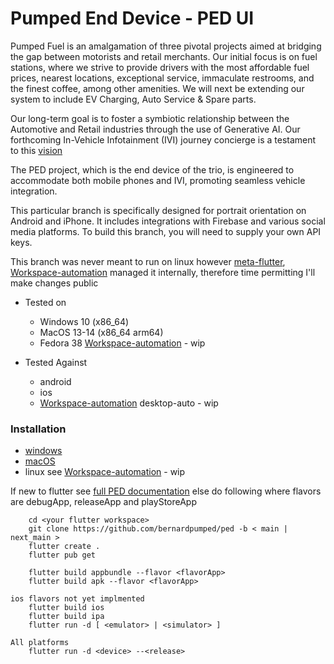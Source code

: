 # Pumped End Device - PED UI

Pumped Fuel is an amalgamation of three pivotal projects aimed at bridging the gap between motorists and retail merchants. Our initial focus is on fuel stations,
where we strive to provide drivers with the most affordable fuel prices, nearest locations, exceptional service, immaculate restrooms, and the finest coffee,
among other amenities. We will next be extending our system to include EV Charging, Auto Service & Spare parts.

Our long-term goal is to foster a symbiotic relationship between the Automotive and Retail industries through the use of Generative AI.
Our forthcoming In-Vehicle Infotainment (IVI) journey concierge is a testament to this [vision](https://ped-recordings.s3.ap-southeast-2.amazonaws.com/AIRetailConciergeVideo-02.mp4)

The PED project, which is the end device of the trio, is engineered to accommodate both mobile phones and IVI, promoting seamless vehicle integration. 
 
This particular branch is specifically designed for portrait orientation on Android and iPhone. It includes integrations with Firebase and various social media platforms.
To build this branch, you will need to supply your own API keys. 

This branch was never meant to run on linux however [meta-flutter](https://github.com/meta-flutter/meta-flutter), [Workspace-automation](https://github.com/meta-flutter/workspace-automation)
managed it internally, therefore time permitting I'll make changes public 


- Tested on
  - Windows 10 (x86_64)
  - MacOS 13-14 (x86_64 arm64)
  - Fedora 38 [Workspace-automation](https://github.com/meta-flutter/workspace-automation) - wip
    
- Tested Against
  - android
  - ios
  - [Workspace-automation](https://github.com/meta-flutter/workspace-automation) desktop-auto - wip

### Installation

 - [windows](https://docs.flutter.dev/get-started/install/windows)
 - [macOS](https://docs.flutter.dev/get-started/install/macos) 
 - linux see [Workspace-automation](https://github.com/meta-flutter/workspace-automation) - wip


If new to flutter see [full PED documentation](https://github.com/bernardpumped/ped/blob/main/documentation/FULL-README.md) else do following 
where flavors are debugApp, releaseApp and playStoreApp 

```
    cd <your flutter workspace>
    git clone https://github.com/bernardpumped/ped -b < main | next_main >
    flutter create .
    flutter pub get
 
    flutter build appbundle --flavor <flavorApp>
    flutter build apk --flavor <flavorApp>

ios flavors not yet implmented
    flutter build ios
    flutter build ipa
    flutter run -d [ <emulator> | <simulator> ]

All platforms
    flutter run -d <device> --<release> 
```
